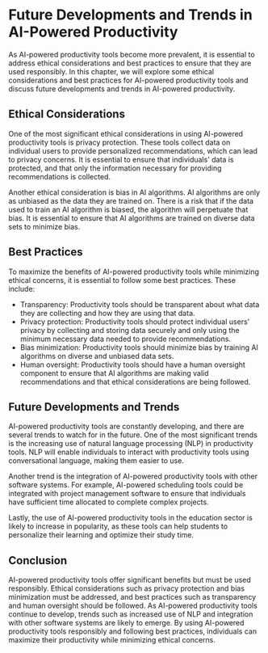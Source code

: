 Future Developments and Trends in AI-Powered Productivity
======================================================================================================================================================

As AI-powered productivity tools become more prevalent, it is essential to address ethical considerations and best practices to ensure that they are used responsibly. In this chapter, we will explore some ethical considerations and best practices for AI-powered productivity tools and discuss future developments and trends in AI-powered productivity.

Ethical Considerations
----------------------

One of the most significant ethical considerations in using AI-powered productivity tools is privacy protection. These tools collect data on individual users to provide personalized recommendations, which can lead to privacy concerns. It is essential to ensure that individuals' data is protected, and that only the information necessary for providing recommendations is collected.

Another ethical consideration is bias in AI algorithms. AI algorithms are only as unbiased as the data they are trained on. There is a risk that if the data used to train an AI algorithm is biased, the algorithm will perpetuate that bias. It is essential to ensure that AI algorithms are trained on diverse data sets to minimize bias.

Best Practices
--------------

To maximize the benefits of AI-powered productivity tools while minimizing ethical concerns, it is essential to follow some best practices. These include:

* Transparency: Productivity tools should be transparent about what data they are collecting and how they are using that data.
* Privacy protection: Productivity tools should protect individual users' privacy by collecting and storing data securely and only using the minimum necessary data needed to provide recommendations.
* Bias minimization: Productivity tools should minimize bias by training AI algorithms on diverse and unbiased data sets.
* Human oversight: Productivity tools should have a human oversight component to ensure that AI algorithms are making valid recommendations and that ethical considerations are being followed.

Future Developments and Trends
------------------------------

AI-powered productivity tools are constantly developing, and there are several trends to watch for in the future. One of the most significant trends is the increasing use of natural language processing (NLP) in productivity tools. NLP will enable individuals to interact with productivity tools using conversational language, making them easier to use.

Another trend is the integration of AI-powered productivity tools with other software systems. For example, AI-powered scheduling tools could be integrated with project management software to ensure that individuals have sufficient time allocated to complete complex projects.

Lastly, the use of AI-powered productivity tools in the education sector is likely to increase in popularity, as these tools can help students to personalize their learning and optimize their study time.

Conclusion
----------

AI-powered productivity tools offer significant benefits but must be used responsibly. Ethical considerations such as privacy protection and bias minimization must be addressed, and best practices such as transparency and human oversight should be followed. As AI-powered productivity tools continue to develop, trends such as increased use of NLP and integration with other software systems are likely to emerge. By using AI-powered productivity tools responsibly and following best practices, individuals can maximize their productivity while minimizing ethical concerns.
